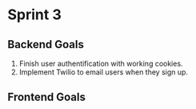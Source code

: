 # Sprint 3

## Backend Goals

1. Finish user authentification with working cookies.
2. Implement Twilio to email users when they sign up.

## Frontend Goals
